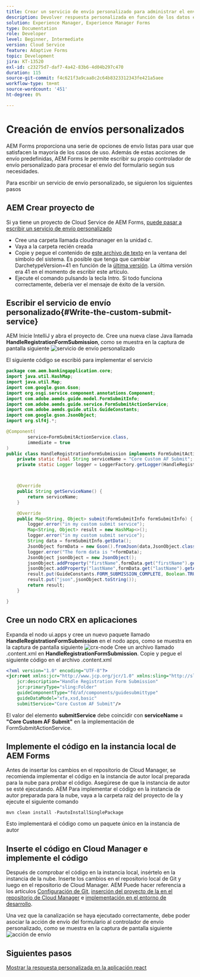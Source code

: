 ```yaml
---
title: Crear un servicio de envío personalizado para administrar el envío de formularios adaptables sin encabezado
description: Devolver respuesta personalizada en función de los datos enviados
solution: Experience Manager, Experience Manager Forms
type: Documentation
role: Developer
level: Beginner, Intermediate
version: Cloud Service
feature: Adaptive Forms
topic: Development
jira: KT-13520
exl-id: c23275d7-daf7-4a42-83b6-4d04b297c470
duration: 115
source-git-commit: f4c621f3a9caa8c2c64b8323312343fe421a5aee
workflow-type: tm+mt
source-wordcount: '451'
ht-degree: 0%

---
```


# Creación de envíos personalizados

AEM Forms proporciona una serie de opciones de envío listas para usar que satisfacen la mayoría de los casos de uso. Además de estas acciones de envío predefinidas, AEM Forms le permite escribir su propio controlador de envío personalizado para procesar el envío del formulario según sus necesidades.

Para escribir un servicio de envío personalizado, se siguieron los siguientes pasos

## AEM Crear proyecto de

Si ya tiene un proyecto de Cloud Service de AEM Forms, [puede pasar a escribir un servicio de envío personalizado](#Write-the-custom-submit-service)

* Cree una carpeta llamada cloudmanager en la unidad c.
* Vaya a la carpeta recién creada
* Copie y pegue el contenido de [este archivo de texto](./assets/creating-maven-project.txt) en la ventana del símbolo del sistema. Es posible que tenga que cambiar DarchetypeVersion=41 en función de la [última versión](https://github.com/adobe/aem-project-archetype/releases). La última versión era 41 en el momento de escribir este artículo.
* Ejecute el comando pulsando la tecla Intro. Si todo funciona correctamente, debería ver el mensaje de éxito de la versión.

## Escribir el servicio de envío personalizado{#Write-the-custom-submit-service}

AEM Inicie IntelliJ y abra el proyecto de. Cree una nueva clase Java llamada **HandleRegistrationFormSubmission**, como se muestra en la captura de pantalla siguiente
![servicio de envío personalizado](./assets/custom-submit-service.png)

El siguiente código se escribió para implementar el servicio

```java
package com.aem.bankingapplication.core;
import java.util.HashMap;
import java.util.Map;
import com.google.gson.Gson;
import org.osgi.service.component.annotations.Component;
import com.adobe.aemds.guide.model.FormSubmitInfo;
import com.adobe.aemds.guide.service.FormSubmitActionService;
import com.adobe.aemds.guide.utils.GuideConstants;
import com.google.gson.JsonObject;
import org.slf4j.*;

@Component(
        service=FormSubmitActionService.class,
        immediate = true
)
public class HandleRegistrationFormSubmission implements FormSubmitActionService {
    private static final String serviceName = "Core Custom AF Submit";
    private static Logger logger = LoggerFactory.getLogger(HandleRegistrationFormSubmission.class);



    @Override
    public String getServiceName() {
        return serviceName;
    }

    @Override
    public Map<String, Object> submit(FormSubmitInfo formSubmitInfo) {
        logger.error("in my custom submit service");
        Map<String, Object> result = new HashMap<>();
        logger.error("in my custom submit service");
        String data = formSubmitInfo.getData();
        JsonObject formData = new Gson().fromJson(data,JsonObject.class);
        logger.error("The form data is "+formData);
        JsonObject jsonObject = new JsonObject();
        jsonObject.addProperty("firstName",formData.get("firstName").getAsString());
        jsonObject.addProperty("lastName",formData.get("lastName").getAsString());
        result.put(GuideConstants.FORM_SUBMISSION_COMPLETE, Boolean.TRUE);
        result.put("json",jsonObject.toString());
        return result;
    }

}
```

## Cree un nodo CRX en aplicaciones

Expanda el nodo ui.apps y cree un nuevo paquete llamado **HandleRegistrationFormSubmission** en el nodo apps, como se muestra en la captura de pantalla siguiente
![crx-node](./assets/crx-node.png)
Cree un archivo llamado .content.xml en **HandleRegistrationFormSubmission**. Copie y pegue el siguiente código en el archivo .content.xml

```xml
<?xml version="1.0" encoding="UTF-8"?>
<jcr:root xmlns:jcr="http://www.jcp.org/jcr/1.0" xmlns:sling="http://sling.apache.org/jcr/sling/1.0"
    jcr:description="Handle Registration Form Submission"
    jcr:primaryType="sling:Folder"
    guideComponentType="fd/af/components/guidesubmittype"
    guideDataModel="xfa,xsd,basic"
    submitService="Core Custom AF Submit"/>
```

El valor del elemento **submitService** debe coincidir con **serviceName = &quot;Core Custom AF Submit&quot;** en la implementación de FormSubmitActionService.

## Implemente el código en la instancia local de AEM Forms

Antes de insertar los cambios en el repositorio de Cloud Manager, se recomienda implementar el código en la instancia de autor local preparada para la nube para probar el código. Asegúrese de que la instancia de autor se esté ejecutando.
AEM Para implementar el código en la instancia de autor preparada para la nube, vaya a la carpeta raíz del proyecto de la y ejecute el siguiente comando

```
mvn clean install -PautoInstallSinglePackage
```

Esto implementará el código como un paquete único en la instancia de autor

## Inserte el código en Cloud Manager e implemente el código

Después de comprobar el código en la instancia local, insértelo en la instancia de la nube.
Inserte los cambios en el repositorio local de Git y luego en el repositorio de Cloud Manager. AEM Puede hacer referencia a los artículos [Configuración de Git](https://experienceleague.adobe.com/docs/experience-manager-learn/cloud-service/forms/developing-for-cloud-service/setup-git.html), [inserción del proyecto de la en el repositorio de Cloud Manager](https://experienceleague.adobe.com/docs/experience-manager-learn/cloud-service/forms/developing-for-cloud-service/push-project-to-cloud-manager-git.html) e [implementación en el entorno de desarrollo](https://experienceleague.adobe.com/docs/experience-manager-learn/cloud-service/forms/developing-for-cloud-service/deploy-to-dev-environment.html).

Una vez que la canalización se haya ejecutado correctamente, debe poder asociar la acción de envío del formulario al controlador de envío personalizado, como se muestra en la captura de pantalla siguiente
![acción de envío](./assets/configure-submit-action.png)

## Siguientes pasos

[Mostrar la respuesta personalizada en la aplicación react](./handle-response-react-app.md)
